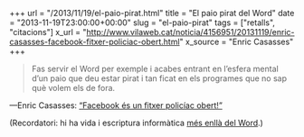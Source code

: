 +++
url = "/2013/11/19/el-paio-pirat.html"
title = "El paio pirat del Word"
date = "2013-11-19T23:00:00+00:00"
slug = "el-paio-pirat"
tags = ["retalls", "citacions"]
x_url = "http://www.vilaweb.cat/noticia/4156951/20131119/enric-casasses-facebook-fitxer-policiac-obert.html"
x_source = "Enric Casasses"
+++

> Fas servir el Word per exemple i acabes entrant en l’esfera mental d’un paio que deu estar pirat i tan ficat en els programes que no sap què volem els de fora.

—Enric Casasses: [“Facebook és un fitxer policíac obert!”](http://www.vilaweb.cat/noticia/4156951/20131119/enric-casasses-facebook-fitxer-policiac-obert.html)

(Recordatori: hi ha vida i escriptura informàtica [més enllà del Word](http://www.slideshare.net/carlesbellver/afterword).)

